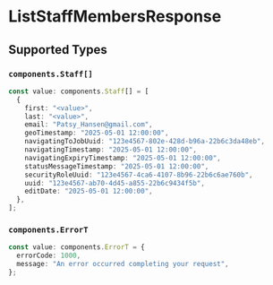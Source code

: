 # ListStaffMembersResponse


## Supported Types

### `components.Staff[]`

```typescript
const value: components.Staff[] = [
  {
    first: "<value>",
    last: "<value>",
    email: "Patsy_Hansen@gmail.com",
    geoTimestamp: "2025-05-01 12:00:00",
    navigatingToJobUuid: "123e4567-802e-428d-b96a-22b6c3da48eb",
    navigatingTimestamp: "2025-05-01 12:00:00",
    navigatingExpiryTimestamp: "2025-05-01 12:00:00",
    statusMessageTimestamp: "2025-05-01 12:00:00",
    securityRoleUuid: "123e4567-4ca6-4107-8b96-22b6c6ae760b",
    uuid: "123e4567-ab70-4d45-a855-22b6c9434f5b",
    editDate: "2025-05-01 12:00:00",
  },
];
```

### `components.ErrorT`

```typescript
const value: components.ErrorT = {
  errorCode: 1000,
  message: "An error occurred completing your request",
};
```

